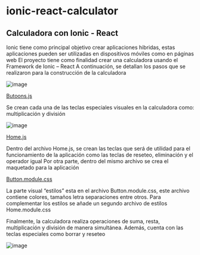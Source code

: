 # ionic-react-calculator


## Calculadora con Ionic - React 


Ionic tiene como principal objetivo crear aplicaciones hibridas, estas aplicaciones pueden ser utilizadas en dispositivos móviles como en páginas web
El proyecto tiene como finalidad crear una calculadora usando el Framework de Ionic – React
A continuación, se detallan los pasos que se realizaron para la construcción de la calculadora
 
 ![image](https://user-images.githubusercontent.com/32933851/128439478-1511df23-de44-4583-97f4-e33f590d8e96.png)

 
[Butoons.js](https://github.com/Josselyn-Troya/ionic-react-calculator/blob/main/src/components/Button.js)

Se crean cada una de las teclas especiales visuales en la calculadora como: multiplicación y división

![image](https://user-images.githubusercontent.com/32933851/128439565-1d176782-6f50-4c77-a865-e1a327fb603f.png)
 
[Home.js](https://github.com/Josselyn-Troya/ionic-react-calculator/blob/main/src/pages/Home.js)

Dentro del archivo Home.js, se crean las teclas que será de utilidad para el funcionamiento de la aplicación como las teclas de reseteo, eliminación y el operador igual 
Por otra parte, dentro del mismo archivo se crea el maquetado para la aplicación 
 

[Button.module.css](https://github.com/Josselyn-Troya/ionic-react-calculator/blob/main/src/components/Button.module.css)

La parte visual “estilos” esta en el archivo Button.module.css, este archivo contiene colores, tamaños letra separaciones entre otros. 
Para complementar los estilos se añade un segundo archivo de estilos Home.module.css

Finalmente, la calculadora realiza operaciones de suma, resta, multiplicación y división de manera simultánea.
Además, cuenta con las teclas especiales como borrar y reseteo 
       
![image](https://user-images.githubusercontent.com/32933851/128439636-72eda19b-5430-44d1-a6ec-a8eeeae23f3a.png)


